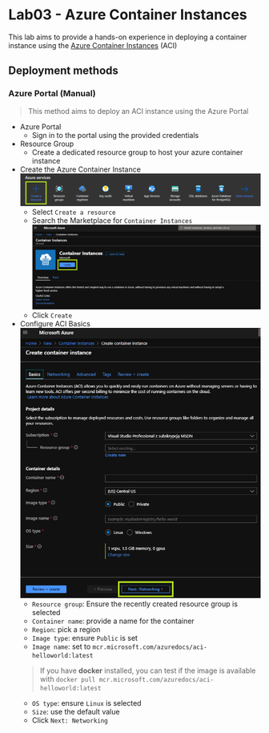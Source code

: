 # Lab03 - Azure Container Instances

This lab aims to provide a hands-on experience in deploying a container instance using the [Azure Container Instances](https://azure.microsoft.com/en-us/services/container-instances/) (ACI)

## Deployment methods

### Azure Portal (Manual)

> This method aims to deploy an ACI instance using the Azure Portal

- Azure Portal
    - Sign in to the portal using the provided credentials
- Resource Group
    - Create a dedicated resource group to host your azure container instance
- Create the Azure Container Instance
    ![create-resource](./img/01-create-resource.png)
    - Select `Create a resource`
    - Search the Marketplace for `Container Instances`
    ![create](./img/02-create.png)
    - Click `Create`
- Configure ACI Basics
    ![configure-aci-basics](./img/03-configure-aci-basics.png)
    - `Resource group`: Ensure the recently created resource group is selected
    - `Container name`: provide a name for the container
    - `Region`: pick a region
    - `Image type`: ensure `Public` is set
    - `Image name`: set to `mcr.microsoft.com/azuredocs/aci-helloworld:latest`
    > If you have **docker** installed, you can test if the image is available with `docker pull mcr.microsoft.com/azuredocs/aci-helloworld:latest`
    - `OS type`: ensure `Linux` is selected
    - `Size`: use the default value
    - Click `Next: Networking`